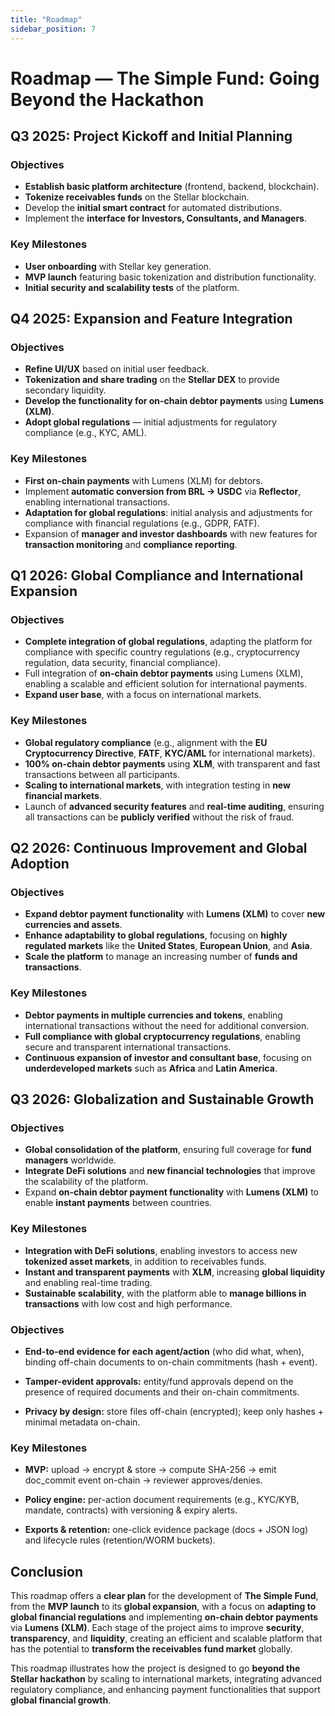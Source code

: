 ```yaml
---
title: "Roadmap"
sidebar_position: 7
---
```


# Roadmap — The Simple Fund: Going Beyond the Hackathon

## **Q3 2025: Project Kickoff and Initial Planning**

### **Objectives**

* **Establish basic platform architecture** (frontend, backend, blockchain).
* **Tokenize receivables funds** on the Stellar blockchain.
* Develop the **initial smart contract** for automated distributions.
* Implement the **interface for Investors, Consultants, and Managers**.

### **Key Milestones**

* **User onboarding** with Stellar key generation.
* **MVP launch** featuring basic tokenization and distribution functionality.
* **Initial security and scalability tests** of the platform.

## **Q4 2025: Expansion and Feature Integration**

### **Objectives**

* **Refine UI/UX** based on initial user feedback.
* **Tokenization and share trading** on the **Stellar DEX** to provide secondary liquidity.
* **Develop the functionality for on-chain debtor payments** using **Lumens (XLM)**.
* **Adopt global regulations** — initial adjustments for regulatory compliance (e.g., KYC, AML).

### **Key Milestones**

* **First on-chain payments** with Lumens (XLM) for debtors.
* Implement **automatic conversion from BRL → USDC** via **Reflector**, enabling international transactions.
* **Adaptation for global regulations**: initial analysis and adjustments for compliance with financial regulations (e.g., GDPR, FATF).
* Expansion of **manager and investor dashboards** with new features for **transaction monitoring** and **compliance reporting**.

## **Q1 2026: Global Compliance and International Expansion**

### **Objectives**

* **Complete integration of global regulations**, adapting the platform for compliance with specific country regulations (e.g., cryptocurrency regulation, data security, financial compliance).
* Full integration of **on-chain debtor payments** using Lumens (XLM), enabling a scalable and efficient solution for international payments.
* **Expand user base**, with a focus on international markets.

### **Key Milestones**

* **Global regulatory compliance** (e.g., alignment with the **EU Cryptocurrency Directive**, **FATF**, **KYC/AML** for international markets).
* **100% on-chain debtor payments** using **XLM**, with transparent and fast transactions between all participants.
* **Scaling to international markets**, with integration testing in **new financial markets**.
* Launch of **advanced security features** and **real-time auditing**, ensuring all transactions can be **publicly verified** without the risk of fraud.

## **Q2 2026: Continuous Improvement and Global Adoption**

### **Objectives**

* **Expand debtor payment functionality** with **Lumens (XLM)** to cover **new currencies and assets**.
* **Enhance adaptability to global regulations**, focusing on **highly regulated markets** like the **United States**, **European Union**, and **Asia**.
* **Scale the platform** to manage an increasing number of **funds and transactions**.

### **Key Milestones**

* **Debtor payments in multiple currencies and tokens**, enabling international transactions without the need for additional conversion.
* **Full compliance with global cryptocurrency regulations**, enabling secure and transparent international transactions.
* **Continuous expansion of investor and consultant base**, focusing on **underdeveloped markets** such as **Africa** and **Latin America**.

## **Q3 2026: Globalization and Sustainable Growth**

### **Objectives**

* **Global consolidation of the platform**, ensuring full coverage for **fund managers** worldwide.
* **Integrate DeFi solutions** and **new financial technologies** that improve the scalability of the platform.
* Expand **on-chain debtor payment functionality** with **Lumens (XLM)** to enable **instant payments** between countries.

### **Key Milestones**

* **Integration with DeFi solutions**, enabling investors to access new **tokenized asset markets**, in addition to receivables funds.
* **Instant and transparent payments** with **XLM**, increasing **global liquidity** and enabling real-time trading.
* **Sustainable scalability**, with the platform able to **manage billions in transactions** with low cost and high performance.

### **Objectives**

* **End-to-end evidence for each agent/action** (who did what, when), binding off-chain documents to on-chain commitments (hash + event).

* **Tamper-evident approvals:** entity/fund approvals depend on the presence of required documents and their on-chain commitments.

* **Privacy by design:** store files off-chain (encrypted); keep only hashes + minimal metadata on-chain.


### **Key Milestones**

* **MVP:** upload → encrypt & store → compute SHA-256 → emit doc_commit event on-chain → reviewer approves/denies.

* **Policy engine:** per-action document requirements (e.g., KYC/KYB, mandate, contracts) with versioning & expiry alerts.

* **Exports & retention:** one-click evidence package (docs + JSON log) and lifecycle rules (retention/WORM buckets).

## **Conclusion**

This roadmap offers a **clear plan** for the development of **The Simple Fund**, from the **MVP launch** to its **global expansion**, with a focus on **adapting to global financial regulations** and implementing **on-chain debtor payments** via **Lumens (XLM)**. Each stage of the project aims to improve **security**, **transparency**, and **liquidity**, creating an efficient and scalable platform that has the potential to **transform the receivables fund market** globally.

This roadmap illustrates how the project is designed to go **beyond the Stellar hackathon** by scaling to international markets, integrating advanced regulatory compliance, and enhancing payment functionalities that support **global financial growth**.


